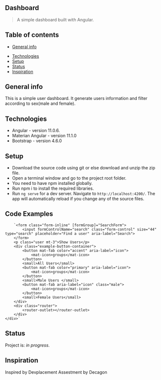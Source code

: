 ## Dashboard
>A simple dashboard built with Angular.

## Table of contents
* [General info](#general-info)
<!--* [Screenshots](#screenshots) -->
* [Technologies](#technologies)
* [Setup](#setup)
* [Status](#status)
* [Inspiration](#inspiration)


## General info
This is a simple user dashboard. It generate users information and filter according to sex(male and female).

<!--## Screenshots
![Example screenshot](stil in progress) -->

## Technologies
* Angular  - version 11.0.6.
* Materian Angular  - version 11.1.0
* Bootstrap - version 4.6.0

## Setup
* Download the source code using git or else download and unzip the zip file.
* Open a terminal window and go to the project root folder.
* You need to have npm installed globally.
* Run npm i to install the required libraries.
* Run `ng serve` for a dev server. Navigate to `http://localhost:4200/`. The app will automatically reload if you change any of the source files.

## Code Examples


        `<form class="form-inline" [formGroup]="SearchForm">
            <input formControlName="search" class="form-control" size="44"  type="search" placeholder="Find a user" aria-label="Search">
        </form>
        <p class="user mt-3">Show Users</p>
        <div class="example-button-container">
            <button mat-fab color="accent" aria-label="icon">
                <mat-icon>groups</mat-icon>
            </button>
            <small>All Users</small>
            <button mat-fab color="primary" aria-label="icon">
                <mat-icon>groups</mat-icon>
            </button>
            <small>Male Users </small>
            <button mat-fab aria-label="icon" class="male">
                <mat-icon>groups</mat-icon>
            </button>
            <small>Female Users</small>
        </div>
        <div class="router">
            <router-outlet></router-outlet>
        </div>
    </div>`

## Status
Project is: _in progress_.

## Inspiration
Inspired by Devplacement Assestment by Decagon 
